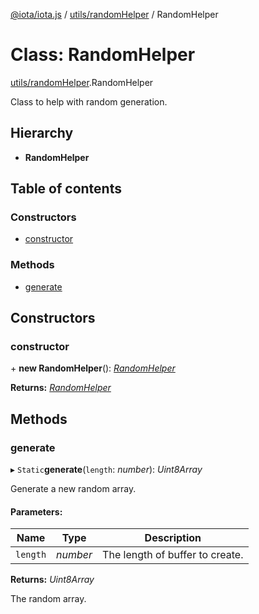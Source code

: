 [@iota/iota.js](../../README.md) / [utils/randomHelper](../../modules/utils_randomhelper.md) / RandomHelper

# Class: RandomHelper

[utils/randomHelper](../../modules/utils_randomhelper.md).RandomHelper

Class to help with random generation.

## Hierarchy

* **RandomHelper**

## Table of contents

### Constructors

- [constructor](randomhelper.randomhelper.md#constructor)

### Methods

- [generate](randomhelper.randomhelper.md#generate)

## Constructors

### constructor

\+ **new RandomHelper**(): [*RandomHelper*](randomhelper.randomhelper.md)

**Returns:** [*RandomHelper*](randomhelper.randomhelper.md)

## Methods

### generate

▸ `Static`**generate**(`length`: *number*): *Uint8Array*

Generate a new random array.

#### Parameters:

Name | Type | Description |
------ | ------ | ------ |
`length` | *number* | The length of buffer to create.   |

**Returns:** *Uint8Array*

The random array.
